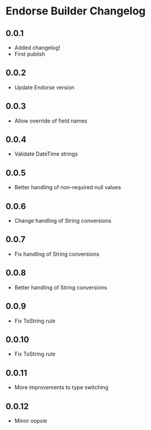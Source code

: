 # Endorse Builder Changelog

## 0.0.1
- Added changelog!
- First publish

## 0.0.2
- Update Endorse version

## 0.0.3
- Allow override of field names

## 0.0.4
- Validate DateTime strings

## 0.0.5
- Better handling of non-required null values

## 0.0.6
- Change handling of String conversions

## 0.0.7
- Fix handling of String conversions

## 0.0.8
- Better handling of String conversions

## 0.0.9
- Fix ToString rule

## 0.0.10
- Fix ToString rule

## 0.0.11
- More improvements to type switching

## 0.0.12
- Minor oopsie